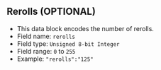 ## Rerolls (OPTIONAL)
- This data block encodes the number of rerolls.
- Field name: `rerolls`
- Field type: `Unsigned 8-bit Integer`
- Field range: `0` to `255`
- Example: `"rerolls":"125"`